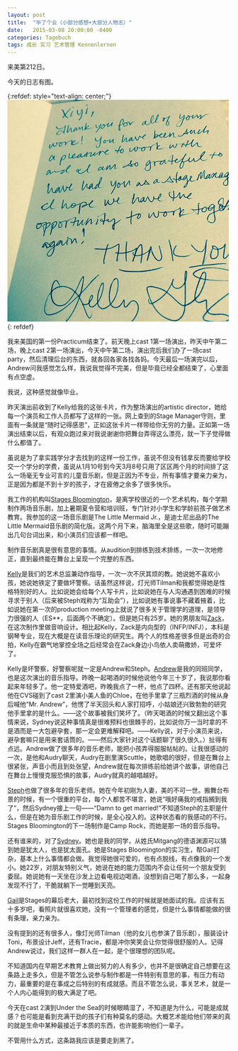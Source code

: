 ```yaml
---
layout: post
title:  "毕了个业（小部分感想+大部分人物志）"
date:   2015-03-08 20:00:00 -0400
categories: Tagebuch
tags: 成长 实习 艺术管理 Kennenlernen
---
```


来美第212日。

今天的日志有图。

{:refdef: style="text-align: center;"}
![实习最后一天Kelly给我写的卡片](/assets/images/2015-03-08-01.jpg)
{: refdef}

我来美国的第一份Practicum结束了。前天晚上cast 1第一场演出，昨天中午第二场，晚上cast 2第一场演出，今天中午第二场，演出完后我们办了一场cast party，然后清理后台的东西，就各回各家各找各妈。今天最后一场演完以后，Andrew问我感觉怎么样，我说我觉得不完美，但是毕竟已经全都结束了，心里面有点空虚。

我说，这种感觉就像毕业。

昨天演出前收到了Kelly给我的这张卡片，作为整场演出的artistic director，她给每一个演员和工作人员都写了这样的一张。网上查到的Stage Manager守则，里面有一条就是“随时记得感恩”，正如这张卡片一样带给你无穷的力量。正如第一场演出结束以后，有观众跑过来对我说谢谢你把舞台弄得这么漂亮，就一下子觉得做什么都值了。

虽说是为了拿实践学分才去找到的这样一份工作，虽说不但没有钱拿反而要给学校交一个学分的学费，虽说从1月10号到今天3月8号只用了区区两个月的时间排了这么一场毫无专业可言的儿童音乐剧，但是正因为不专业，所有事情才要亲力亲为，正是因为都是不到十岁的孩子，才在疲倦之余多了很多快乐。

我工作的机构叫[Stages Bloomington](https://www.stagesbloomington.org/)，是离学校很近的一个艺术机构，每个学期制作两场音乐剧，加上暑期夏令营和培训班，专门针对小学生和学龄前孩子做艺术教育。我参加的这一场音乐剧是The Little Mermaid Jr.，是迪士尼出品的The Little Mermaid音乐剧的简化版。这两个月下来，脑海里全是这些歌，随时可能蹦出几句台词出来，和小演员们应该都一样吧。

制作音乐剧真是很有意思的事情。从audition到排练到技术排练，一次一次地修正，直到最终能在舞台上呈现一个完整的东西。

[Kelly](https://www.kellyglyptis.com/)是我们的艺术总监兼动作指导，一次一次不厌其烦的教。她说她不喜欢小孩，她说她铁定了要做坏警察。话虽然这样说，灯光师Tilman和我都觉得她是性格特别好的人。比如说她会给每个人写卡片，比如说她在与人沟通遇到困难的时候寻求于别人（后来被Steph戏称为“互助会”），比如说她有事说事不藏着掖着，比如说她在第一次的production meeting上就说了很多关于管理学的道理，是领导力很强的人（ES**，后面两个不确定）。但是她只有25岁。她的男朋友叫[Zack](https://www.linkedin.com/in/zachary-zinser-77699672/)，在这次制作里做音响设计。相比起Kelly，Zack是内向型的（INFP/INFJ），本科是钢琴专业，现在大概是在读音乐理论的研究生。两个人的性格差很多但是出奇的合拍，Kelly在霸气地掌控全场之后经常会在Zack身边小鸟依人卖萌撒娇，可爱坏了。

Kelly是坏警察，好警察呢就一定是Andrew和Steph。[Andrew](https://www.facebook.com/andrew.collins.7524)是我的同班同学，也是这次演出的音乐指导。昨晚一起喝酒的时候他说他今年三十岁了，我说那你看起来年轻多了。他一定特爱酒吧，昨晚我点了一杯，他点了四杯。还有那天他说起他在CVS碰到了cast 2里演小美人鱼的Chloe，在他手里拿了三瓶烈酒的时候从身后喊他“Mr. Andrew”，他愣了半天回头和人家打招呼，小姑娘还兴致勃勃的研究他手里拿的是什么。——这个故事被我们笑坏了。（昨天喝酒的时候又翻出这个事情来说，Sydney说这种事情真是很难预料也很棘手的，比如说你万一当时拿的不是酒而是一大包避孕套，那一定会更难解释吧。——Kelly说，对于小演员来说，避孕套嘛只是用来套话筒的。——然后大家针对这个话题聊了很久很久。）扯得有点远。Andrew做了很多年的音乐老师，能把小孩弄得服服帖帖的。让我很感动的一次，是他和Audry聊天，Audry在剧里演Scuttle，她歌唱的很好，但是在舞台上很紧张，声音小而且到处张望，Andrew就在每次排练前给她讲个故事，讲他自己在舞台上慢慢克服恐惧的故事，Audry就真的越唱越好。

[Steph](https://www.facebook.com/stephanie.jenkins.71)也做了很多年的音乐老师。她在今年初刚为人妻，美的不可一世。搬舞台布景的时候，有一个很重的平台，每个人都苦不堪言，她说“哦好痛我的戒指搁到我了”，然后Sydney接上一句——“Damn to get married!”不知道Steph的主职是什么，但是在她为音乐剧工作的时候，是全心投入的。这种状态看的我感动的不行。Stages Bloomington的下一场制作是Camp Rock，而她是那一场的音乐指导。

还有谁来的，对了[Sydney](https://www.linkedin.com/in/sydney-mitgang-54523188/)。她也是我的同学，从姓氏Mitgang的德语渊源可以猜到她是犹太人，也是犹太面孔。她是Stages Bloomington的实习生，帮Gail打杂，基本上什么事情都会做。我觉得她很可爱的，也有点脱线，有点像我的一个发小。她22岁，对朋友特别义气，她说在她的能力范围内不会让任何一个朋友受到委屈。她说她有一天坐在沙发上边看电视边喝酒，没想到自己喝了那么多，一起身发现不行了，干脆就躺下一觉睡到天亮。

[Gail](https://www.facebook.com/gail.bray.14)是Stages的幕后老大，最初找到这份工作的时候就是她面试的我。应该有五十多岁吧，看照片就很喜欢她，没有一个管理者的感觉，但是什么事情都能做的很有条理，亲力亲为。

没有提到的还有很多人，像灯光师Tilman（他的女儿也参演了音乐剧），服装设计Toni，布景设计Jeff，还有Tracie，都是冲你笑笑会让你觉得很舒服的人。记得Andrew说过，我们这样一群人在一起，是个很理想的团队呢。

不知道国内在早期艺术教育上做出努力的人有多少，也并不是很确定自己想要在这条路上走多久，但是不管怎么说参与制作都是一件特别有意思的事，有压力有动力，最重要的是在事成之后特别的有成就感。而且不管怎么说，事关艺术，就是一个人内心能得到的极大满足了吧。

今天在cast 2演到Under the Sea的时候眼睛湿了，不知道是为什么，可能是成就感？也可能是看到充满干劲的孩子们有种莫名的感动。大概艺术能给他们带来的真的就是生命中某种最接近于本质的东西，也许能影响他们一辈子。

不管用什么方式，这条路我应该是要走到黑了。